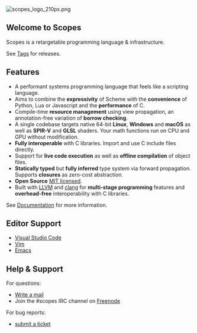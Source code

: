 ![scopes_logo_210px.png](https://hg.sr.ht/~duangle/scopes/raw/default/extras/images/scopes_logo_210px.png)

Welcome to Scopes
-----------------

Scopes is a retargetable programming language & infrastructure.

See [Tags](https://hg.sr.ht/~duangle/scopes/tags) for releases.

Features
--------

* A performant systems programming language that feels like a scripting language.
* Aims to combine the **expressivity** of Scheme with the **convenience** of Python, Lua or Javascript and the **performance** of C.
* Compile-time **resource management** using view propagation, an annotation-free variation of **borrow checking**.
* A single codebase targets native 64-bit **Linux**, **Windows** and **macOS** as well as **SPIR-V** and **GLSL** shaders. Your math functions run on CPU and GPU without modification.
* **Fully interoperable** with C libraries. Import and use C include files directly.
* Support for **live code execution** as well as **offline compilation** of object files.
* **Statically typed** but **fully inferred** type system via forward propagation. Supports **closures** as zero-cost abstraction.
* **Open Source** [MIT licensed](http://opensource.org/licenses/MIT).
* Built with [LLVM](http://llvm.org/) and [clang](http://llvm.org/) for **multi-stage programming** features and **overhead-free** interoperability with C libraries.

See [Documentation](http://scopes.readthedocs.io/en/latest/) for more information.

Editor Support
--------------

* [Visual Studio Code](https://marketplace.visualstudio.com/items?itemName=duangle.scopes#overview)
* [Vim](https://github.com/radgeRayden/vim-scopes)
* [Emacs](https://github.com/radgeRayden/emacs-scopes-mode)

Help & Support
--------------

For questions:

* [Write a mail](mailto:support@duangle.com)
* Join the #scopes IRC channel on [Freenode](https://freenode.net/)

For bug reports:

* [submit a ticket](https://todo.sr.ht/~duangle/scopes)
